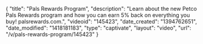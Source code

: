 {
    "title": "Pals Rewards Program",
    "description": "Learn about the new Petco Pals Rewards program and how you can earn 5% back on everything you buy! palsrewards.com.",
    "videoid": "145423",
    "date_created": "1394762651",
    "date_modified": "1418181183",
    "type": "captivate",
    "layout": "video",
    "url": "\/v\/pals-rewards-program\/145423"
}